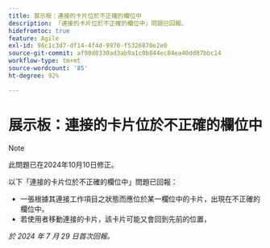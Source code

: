 ```yaml
---
title: 展示板：連接的卡片位於不正確的欄位中
description: 「連接的卡片位於不正確的欄位中」問題已回報。
hidefromtoc: true
feature: Agile
exl-id: 98c1c3d7-df14-4f4d-9970-f5326870e2e0
source-git-commit: af98d8330ad3ab9a1c0b844ec84ea40dd87bbc14
workflow-type: tm+mt
source-wordcount: '85'
ht-degree: 92%

---
```


# 展示板：連接的卡片位於不正確的欄位中

>[!NOTE]
>
>此問題已在2024年10月10日修正。


以下「連接的卡片位於不正確的欄位中」問題已回報：

* 一張根據其連接工作項目之狀態而應位於某一欄位中的卡片，出現在不正確的欄位中。
* 若使用者移動連接的卡片，該卡片可能又會回到先前的位置，

_於 2024 年 7 月 29 日首次回報。_
